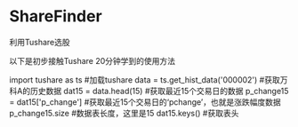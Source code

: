 # ShareFinder
利用Tushare选股

以下是初步接触Tushare 20分钟学到的使用方法


  import tushare as ts              #加载tushare
  data = ts.get_hist_data('000002') #获取万科A的历史数据
  dat15 = data.head(15)             #获取最近15个交易日的数据
  p_change15 = dat15['p_change']    #获取最近15个交易日的‘pchange’，也就是涨跌幅度数据
  p_change15.size                   #数据表长度，这里是15
  dat15.keys()                      #获取表头
